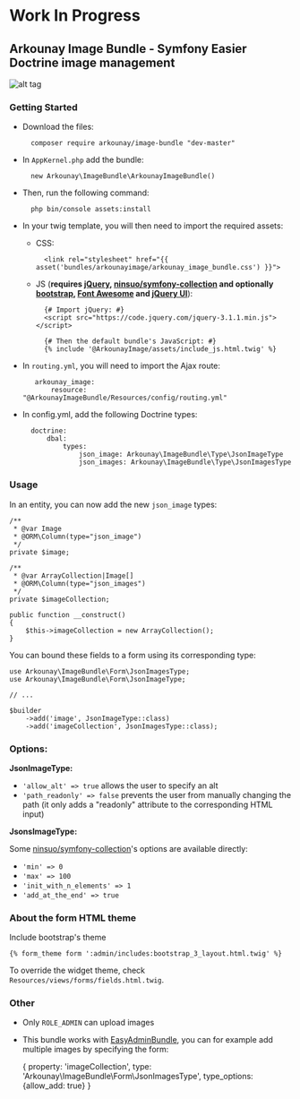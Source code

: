 # Work In Progress

## Arkounay Image Bundle - Symfony Easier Doctrine image management

![alt tag](http://outerark.com/symfony/arkounay_image_bundle.png)

### Getting Started

- Download the files:
        
        composer require arkounay/image-bundle "dev-master"

- In `AppKernel.php` add the bundle:
        
        new Arkounay\ImageBundle\ArkounayImageBundle()
        
- Then, run the following command:
     
        php bin/console assets:install 
        
- In your twig template, you will then need to import the required assets:
    
    - CSS:
        
            <link rel="stylesheet" href="{{ asset('bundles/arkounayimage/arkounay_image_bundle.css') }}">

    - JS (**requires [jQuery](https://jquery.com/), [ninsuo/symfony-collection](https://github.com/ninsuo/symfony-collection) and optionally [bootstrap](http://getbootstrap.com/), [Font Awesome](http://fontawesome.io/) and [jQuery UI](https://jqueryui.com/)**):
    
            {# Import jQuery: #}
            <script src="https://code.jquery.com/jquery-3.1.1.min.js"></script>
               
            {# Then the default bundle's JavaScript: #}
            {% include '@ArkounayImage/assets/include_js.html.twig' %}
            
- In `routing.yml`, you will need to import the Ajax route:
        
         arkounay_image:
             resource: "@ArkounayImageBundle/Resources/config/routing.yml"
             
- In config.yml, add the following Doctrine types:

        doctrine:
            dbal:
                types:
                    json_image: Arkounay\ImageBundle\Type\JsonImageType
                    json_images: Arkounay\ImageBundle\Type\JsonImagesType
                    
### Usage
    
In an entity, you can now add the new `json_image` types:
    
    /**
     * @var Image
     * @ORM\Column(type="json_image")
     */
    private $image;
    
    /**
     * @var ArrayCollection|Image[]
     * @ORM\Column(type="json_images")
     */
    private $imageCollection;

    public function __construct()
    {
        $this->imageCollection = new ArrayCollection();
    }
    
You can bound these fields to a form using its corresponding type:

    use Arkounay\ImageBundle\Form\JsonImagesType;
    use Arkounay\ImageBundle\Form\JsonImageType;
    
    // ... 
    
    $builder
        ->add('image', JsonImageType::class)
        ->add('imageCollection', JsonImagesType::class);
    
### Options:

**JsonImageType:**
- `'allow_alt' => true` allows the user to specify an alt
- `'path_readonly' => false` prevents the user from manually changing the path (it only adds a "readonly" attribute to the corresponding HTML input) 

**JsonsImageType:**

Some [ninsuo/symfony-collection](https://github.com/ninsuo/symfony-collection)'s options are available directly:
- `'min' => 0`
- `'max' => 100`
- `'init_with_n_elements' => 1`
- `'add_at_the_end' => true`

### About the form HTML theme

Include bootstrap's theme
 
    {% form_theme form ':admin/includes:bootstrap_3_layout.html.twig' %}

To override the widget theme, check `Resources/views/forms/fields.html.twig`.

### Other
- Only `ROLE_ADMIN` can upload images
- This bundle works with [EasyAdminBundle](https://github.com/javiereguiluz/EasyAdminBundle), you can for example add multiple images by specifying the form:


    { property: 'imageCollection', type: 'Arkounay\ImageBundle\Form\JsonImagesType', type_options: {allow_add: true} }

